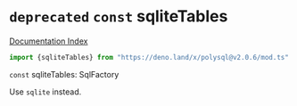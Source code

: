 # `deprecated` `const` sqliteTables

[Documentation Index](../README.md)

```ts
import {sqliteTables} from "https://deno.land/x/polysql@v2.0.6/mod.ts"
```

`const` sqliteTables: SqlFactory

Use `sqlite` instead.

